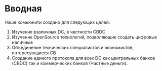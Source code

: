 
# Вводная

Наше комьюнити 
создано для следующих целей:
1. Изучение различных DC, в частности CBDC
2. Изучение OpenSource технологий, позволяющие создать цифровые наличные
3. Объединение технических специалистов и экономистов, интересующиеся CB
4. Создание единого протокола для всех DC как центральных банков (CBDC) так и коммерческих банков (Частные деньги).



